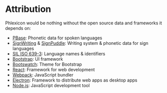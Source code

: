<!-- TODO: Ensure I am compliant with citation requirements like including licenses in bundled app, specific citation formats, etc. -->
# Attribution

Phlexicon would be nothing without the open source data and frameworks it depends on:
- [PBase](https://pbase.phon.chass.ncsu.edu/): Phonetic data for spoken languages
- [SignWriting](https://www.signwriting.org/) & [SignPuddle](https://signpuddle.org/): Writing system & phonetic data for sign languages
- [SIL ISO 639-3](https://iso639-3.sil.org/): Language names & identifiers
- [Bootstrap](https://getbootstrap.com/): UI framework
- [Bootswatch](https://bootswatch.com/): Theme for Bootstrap
- [React](https://react.dev/): Framework for web development
- [Webpack](https://webpack.js.org/): JavaScript bundler
- [Electron](https://www.electronjs.org/): Framework to distribute web apps as desktop apps
- [Node.js](https://nodejs.org/): JavaScript development tool